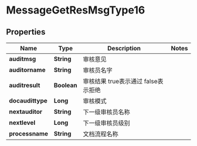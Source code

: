 # MessageGetResMsgType16

## Properties
Name | Type | Description | Notes
------------ | ------------- | ------------- | -------------
**auditmsg** | **String** | 审核意见 | 
**auditorname** | **String** | 审核员名字 | 
**auditresult** | **Boolean** | 审核结果 true表示通过 false表示拒绝 | 
**docaudittype** | **Long** | 审核模式 | 
**nextauditor** | **String** | 下一级审核员名称 | 
**nextlevel** | **Long** | 下一级审核员级别 | 
**processname** | **String** | 文档流程名称 | 
